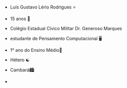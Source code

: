 - Luís Gustavo Lério Rodrigues ⭐
- 15 anos 🎂

- Colégio Estadual Cívico Militar Dr. Generoso Marques
- estudante de Pensamento Computacional 🖥️
- 1° ano do Ensino Médio🏫

- Hétero ☯️
- Cambará🏙️
- 
